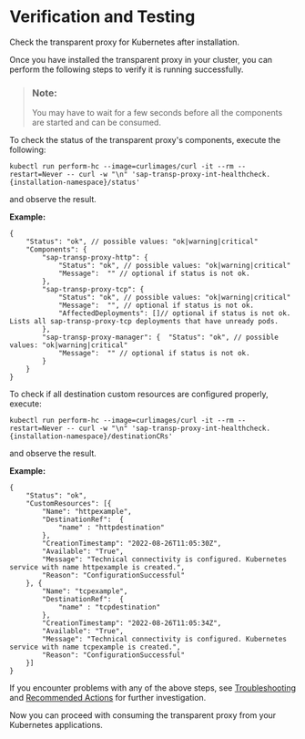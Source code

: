 <!-- loio86dde3ed292443c3adfb0e19c2a12c8d -->

# Verification and Testing

Check the transparent proxy for Kubernetes after installation.

 Once you have installed the transparent proxy in your cluster, you can perform the following steps to verify it is running successfully.

> ### Note:  
> You may have to wait for a few seconds before all the components are started and can be consumed.

To check the status of the transparent proxy's components, execute the following:

```
kubectl run perform-hc --image=curlimages/curl -it --rm --restart=Never -- curl -w "\n" 'sap-transp-proxy-int-healthcheck.{installation-namespace}/status'

```

and observe the result.

**Example:**

```
{
    "Status": "ok", // possible values: "ok|warning|critical"
    "Components": {
        "sap-transp-proxy-http": {
            "Status": "ok", // possible values: "ok|warning|critical"
            "Message":  "" // optional if status is not ok.
        },
        "sap-transp-proxy-tcp": {
            "Status": "ok", // possible values: "ok|warning|critical"            
            "Message":  "", // optional if status is not ok.
            "AffectedDeployments": []// optional if status is not ok. Lists all sap-transp-proxy-tcp deployments that have unready pods.
        },  
        "sap-transp-proxy-manager": {  "Status": "ok", // possible values: "ok|warning|critical"
            "Message":  "" // optional if status is not ok.
        }
    }
}
```

To check if all destination custom resources are configured properly, execute:

```
kubectl run perform-hc --image=curlimages/curl -it --rm --restart=Never -- curl -w "\n" 'sap-transp-proxy-int-healthcheck.{installation-namespace}/destinationCRs'
```

and observe the result.

**Example:**

```
{
    "Status": "ok",
    "CustomResources": [{
        "Name": "httpexample",
        "DestinationRef":  {
            "name" : "httpdestination"
        },
        "CreationTimestamp": "2022-08-26T11:05:30Z",
        "Available": "True",
        "Message": "Technical connectivity is configured. Kubernetes service with name httpexample is created.",
        "Reason": "ConfigurationSuccessful"
    }, {
        "Name": "tcpexample",  
        "DestinationRef":  {
            "name" : "tcpdestination"
        },  
        "CreationTimestamp": "2022-08-26T11:05:34Z",
        "Available": "True",
        "Message": "Technical connectivity is configured. Kubernetes service with name tcpexample is created.",
        "Reason": "ConfigurationSuccessful"  
    }]
}
```

If you encounter problems with any of the above steps, see [Troubleshooting](troubleshooting-fce292a.md) and [Recommended Actions](recommended-actions-20b1a62.md) for further investigation.

Now you can proceed with consuming the transparent proxy from your Kubernetes applications.

 